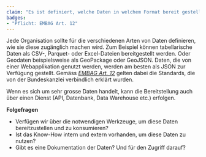 ```yaml
---
claim: "Es ist definiert, welche Daten in welchem Format bereit gestellt werden."
badges:
- "Pflicht: EMBAG Art. 12"
---
```


Jede Organisation sollte für die verschiedenen Arten von Daten definieren, wie sie diese zugänglich machen wird. Zum Beispiel können tabellarische Daten als CSV-, Parquet- oder Excel-Dateien bereitgestellt werden. Oder Geodaten beispielsweise als GeoPackage oder GeoJSON. Daten, die von einer Webapplikation genutzt werden, werden am besten als JSON zur Verfügung gestellt. Gemäss _[EMBAG Art. 12](https://www.fedlex.admin.ch/eli/fga/2023/787/de#art_12)_ gelten dabei die Standards, die von der Bundeskanzlei verbindlich erklärt wurden.

Wenn es sich um sehr grosse Daten handelt, kann die Bereitstellung auch über einen Dienst (API, Datenbank, Data Warehouse etc.) erfolgen.

**Folgefragen**

* Verfügen wir über die notwendigen Werkzeuge, um diese Daten bereitzustellen und zu konsumieren?
* Ist das Know-How intern und extern vorhanden, um diese Daten zu nutzen?
* Gibt es eine Dokumentation der Daten? Und für den Zugriff darauf?
  

